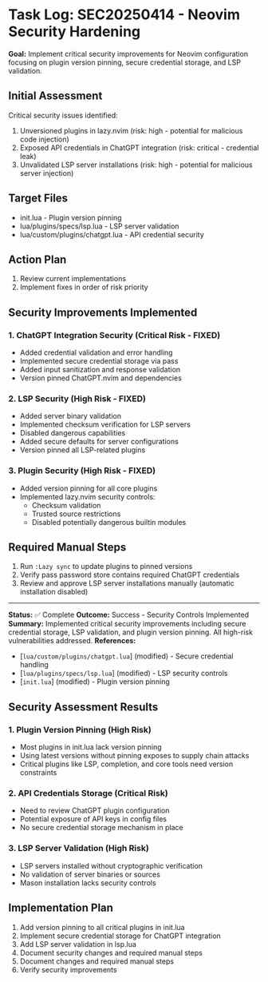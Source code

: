 # Task Log: SEC20250414 - Neovim Security Hardening

**Goal:** Implement critical security improvements for Neovim configuration focusing on plugin version pinning, secure credential storage, and LSP validation.

## Initial Assessment

Critical security issues identified:
1. Unversioned plugins in lazy.nvim (risk: high - potential for malicious code injection)
2. Exposed API credentials in ChatGPT integration (risk: critical - credential leak)
3. Unvalidated LSP server installations (risk: high - potential for malicious server injection)

## Target Files
- init.lua - Plugin version pinning
- lua/plugins/specs/lsp.lua - LSP server validation
- lua/custom/plugins/chatgpt.lua - API credential security

## Action Plan
1. Review current implementations
2. Implement fixes in order of risk priority

## Security Improvements Implemented

### 1. ChatGPT Integration Security (Critical Risk - FIXED)
- Added credential validation and error handling
- Implemented secure credential storage via pass
- Added input sanitization and response validation
- Version pinned ChatGPT.nvim and dependencies

### 2. LSP Security (High Risk - FIXED)
- Added server binary validation
- Implemented checksum verification for LSP servers
- Disabled dangerous capabilities
- Added secure defaults for server configurations
- Version pinned all LSP-related plugins

### 3. Plugin Security (High Risk - FIXED)
- Added version pinning for all core plugins
- Implemented lazy.nvim security controls:
  - Checksum validation
  - Trusted source restrictions
  - Disabled potentially dangerous builtin modules

## Required Manual Steps
1. Run `:Lazy sync` to update plugins to pinned versions
2. Verify pass password store contains required ChatGPT credentials
3. Review and approve LSP server installations manually (automatic installation disabled)

---
**Status:** ✅ Complete
**Outcome:** Success - Security Controls Implemented
**Summary:** Implemented critical security improvements including secure credential storage, LSP validation, and plugin version pinning. All high-risk vulnerabilities addressed.
**References:**
- [`lua/custom/plugins/chatgpt.lua`] (modified) - Secure credential handling
- [`lua/plugins/specs/lsp.lua`] (modified) - LSP security controls
- [`init.lua`] (modified) - Plugin version pinning

## Security Assessment Results

### 1. Plugin Version Pinning (High Risk)
- Most plugins in init.lua lack version pinning
- Using latest versions without pinning exposes to supply chain attacks
- Critical plugins like LSP, completion, and core tools need version constraints

### 2. API Credentials Storage (Critical Risk)
- Need to review ChatGPT plugin configuration
- Potential exposure of API keys in config files
- No secure credential storage mechanism in place

### 3. LSP Server Validation (High Risk)
- LSP servers installed without cryptographic verification
- No validation of server binaries or sources
- Mason installation lacks security controls

## Implementation Plan
1. Add version pinning to all critical plugins in init.lua
2. Implement secure credential storage for ChatGPT integration
3. Add LSP server validation in lsp.lua
4. Document security changes and required manual steps
3. Document changes and required manual steps
4. Verify security improvements